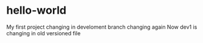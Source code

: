 # hello-world
My first project changing in develoment branch
changing again
Now dev1 is changing in old versioned file
